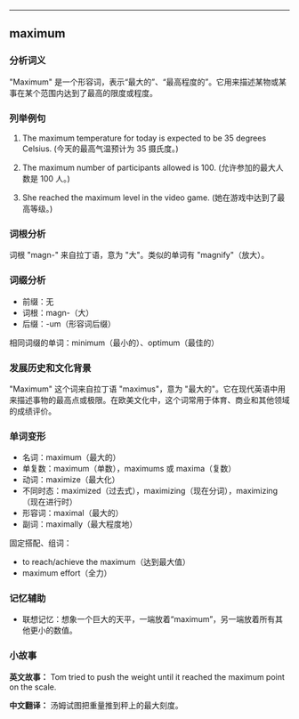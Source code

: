 
---------------
## maximum
### 分析词义
"Maximum" 是一个形容词，表示“最大的”、“最高程度的”。它用来描述某物或某事在某个范围内达到了最高的限度或程度。

### 列举例句
1. The maximum temperature for today is expected to be 35 degrees Celsius.
   (今天的最高气温预计为 35 摄氏度。)

2. The maximum number of participants allowed is 100.
   (允许参加的最大人数是 100 人。)

3. She reached the maximum level in the video game.
   (她在游戏中达到了最高等级。)

### 词根分析
词根 "magn-" 来自拉丁语，意为 "大"。类似的单词有 "magnify"（放大）。

### 词缀分析
- 前缀：无
- 词根：magn-（大）
- 后缀：-um（形容词后缀）

相同词缀的单词：minimum（最小的）、optimum（最佳的）

### 发展历史和文化背景
"Maximum" 这个词来自拉丁语 "maximus"，意为 "最大的"。它在现代英语中用来描述事物的最高点或极限。在欧美文化中，这个词常用于体育、商业和其他领域的成绩评价。

### 单词变形
- 名词：maximum（最大的）
- 单复数：maximum（单数），maximums 或 maxima（复数）
- 动词：maximize（最大化）
- 不同时态：maximized（过去式），maximizing（现在分词），maximizing（现在进行时）
- 形容词：maximal（最大的）
- 副词：maximally（最大程度地）

固定搭配、组词：
- to reach/achieve the maximum（达到最大值）
- maximum effort（全力）

### 记忆辅助
- 联想记忆：想象一个巨大的天平，一端放着“maximum”，另一端放着所有其他更小的数值。

### 小故事
**英文故事：**
Tom tried to push the weight until it reached the maximum point on the scale.

**中文翻译：**
汤姆试图把重量推到秤上的最大刻度。

